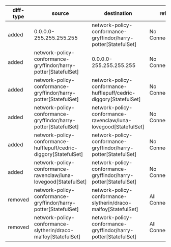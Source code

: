 | diff-type | source | destination | ref1 | ref2 | workloads-diff-info |
|-----------|--------|-------------|------|------|---------------------|
| added | 0.0.0.0-255.255.255.255 | network-policy-conformance-gryffindor/harry-potter[StatefulSet] | No Connections | All Connections |  |
| added | network-policy-conformance-gryffindor/harry-potter[StatefulSet] | 0.0.0.0-255.255.255.255 | No Connections | All Connections |  |
| added | network-policy-conformance-gryffindor/harry-potter[StatefulSet] | network-policy-conformance-hufflepuff/cedric-diggory[StatefulSet] | No Connections | All Connections |  |
| added | network-policy-conformance-gryffindor/harry-potter[StatefulSet] | network-policy-conformance-ravenclaw/luna-lovegood[StatefulSet] | No Connections | All Connections |  |
| added | network-policy-conformance-hufflepuff/cedric-diggory[StatefulSet] | network-policy-conformance-gryffindor/harry-potter[StatefulSet] | No Connections | All Connections |  |
| added | network-policy-conformance-ravenclaw/luna-lovegood[StatefulSet] | network-policy-conformance-gryffindor/harry-potter[StatefulSet] | No Connections | All Connections |  |
| removed | network-policy-conformance-gryffindor/harry-potter[StatefulSet] | network-policy-conformance-slytherin/draco-malfoy[StatefulSet] | All Connections | No Connections |  |
| removed | network-policy-conformance-slytherin/draco-malfoy[StatefulSet] | network-policy-conformance-gryffindor/harry-potter[StatefulSet] | All Connections | No Connections |  |
